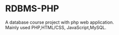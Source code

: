 # RDBMS-PHP
A database course project with php web application.  
Mainly used PHP,HTML/CSS, JavaScript,MySQL.
